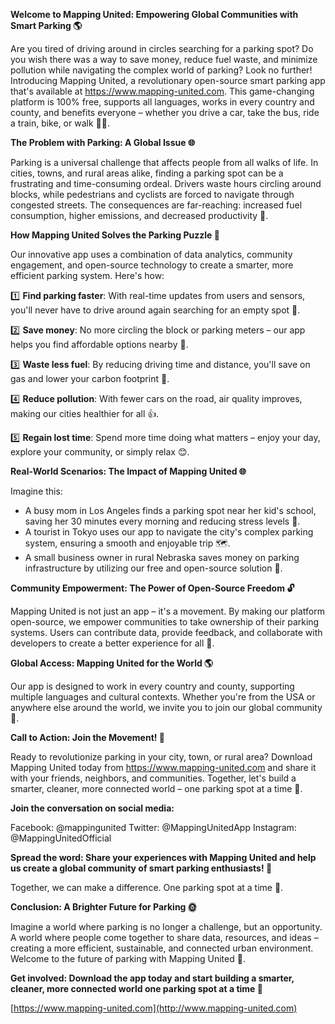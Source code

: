 **Welcome to Mapping United: Empowering Global Communities with Smart Parking 🌎**

Are you tired of driving around in circles searching for a parking spot? Do you wish there was a way to save money, reduce fuel waste, and minimize pollution while navigating the complex world of parking? Look no further! Introducing Mapping United, a revolutionary open-source smart parking app that's available at https://www.mapping-united.com. This game-changing platform is 100% free, supports all languages, works in every country and county, and benefits everyone – whether you drive a car, take the bus, ride a train, bike, or walk 🚶‍♀️.

**The Problem with Parking: A Global Issue 🌐**

Parking is a universal challenge that affects people from all walks of life. In cities, towns, and rural areas alike, finding a parking spot can be a frustrating and time-consuming ordeal. Drivers waste hours circling around blocks, while pedestrians and cyclists are forced to navigate through congested streets. The consequences are far-reaching: increased fuel consumption, higher emissions, and decreased productivity 🚨.

**How Mapping United Solves the Parking Puzzle 🤔**

Our innovative app uses a combination of data analytics, community engagement, and open-source technology to create a smarter, more efficient parking system. Here's how:

1️⃣ **Find parking faster**: With real-time updates from users and sensors, you'll never have to drive around again searching for an empty spot 📍.

2️⃣ **Save money**: No more circling the block or parking meters – our app helps you find affordable options nearby 💸.

3️⃣ **Waste less fuel**: By reducing driving time and distance, you'll save on gas and lower your carbon footprint 🌿.

4️⃣ **Reduce pollution**: With fewer cars on the road, air quality improves, making our cities healthier for all 👍.

5️⃣ **Regain lost time**: Spend more time doing what matters – enjoy your day, explore your community, or simply relax 😊.

**Real-World Scenarios: The Impact of Mapping United 🌐**

Imagine this:

* A busy mom in Los Angeles finds a parking spot near her kid's school, saving her 30 minutes every morning and reducing stress levels 💖.
* A tourist in Tokyo uses our app to navigate the city's complex parking system, ensuring a smooth and enjoyable trip 🗺️.
* A small business owner in rural Nebraska saves money on parking infrastructure by utilizing our free and open-source solution 🌾.

**Community Empowerment: The Power of Open-Source Freedom 🔓**

Mapping United is not just an app – it's a movement. By making our platform open-source, we empower communities to take ownership of their parking systems. Users can contribute data, provide feedback, and collaborate with developers to create a better experience for all 🤝.

**Global Access: Mapping United for the World 🌎**

Our app is designed to work in every country and county, supporting multiple languages and cultural contexts. Whether you're from the USA or anywhere else around the world, we invite you to join our global community 🌟.

**Call to Action: Join the Movement! 🚀**

Ready to revolutionize parking in your city, town, or rural area? Download Mapping United today from https://www.mapping-united.com and share it with your friends, neighbors, and communities. Together, let's build a smarter, cleaner, more connected world – one parking spot at a time 🔧.

**Join the conversation on social media:**

Facebook: @mappingunited
Twitter: @MappingUnitedApp
Instagram: @MappingUnitedOfficial

**Spread the word: Share your experiences with Mapping United and help us create a global community of smart parking enthusiasts! 🌟**

Together, we can make a difference. One parking spot at a time 💖.

**Conclusion: A Brighter Future for Parking 🌞**

Imagine a world where parking is no longer a challenge, but an opportunity. A world where people come together to share data, resources, and ideas – creating a more efficient, sustainable, and connected urban environment. Welcome to the future of parking with Mapping United 🌟.

**Get involved: Download the app today and start building a smarter, cleaner, more connected world one parking spot at a time 🔧**

[https://www.mapping-united.com](http://www.mapping-united.com)